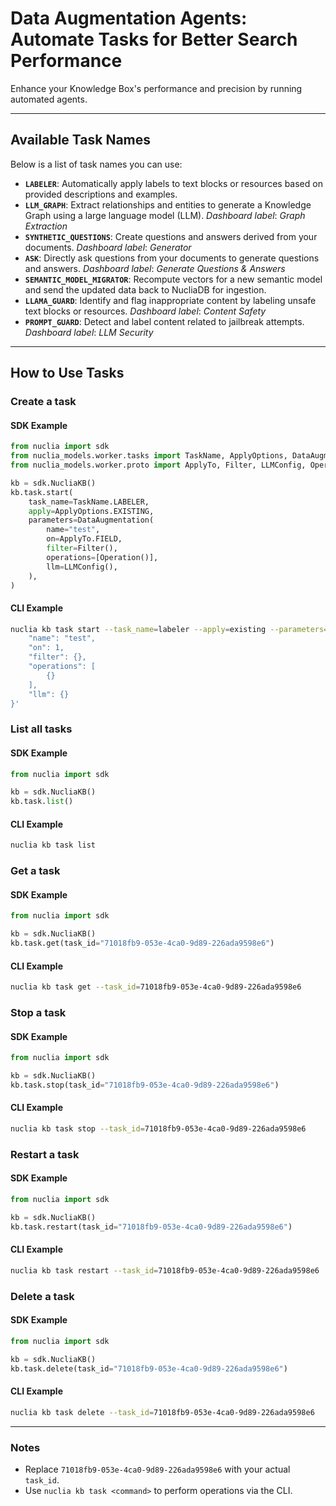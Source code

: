 # Data Augmentation Agents: Automate Tasks for Better Search Performance

Enhance your Knowledge Box's performance and precision by running automated agents.

---

## **Available Task Names**
Below is a list of task names you can use:

- **`LABELER`**: Automatically apply labels to text blocks or resources based on provided descriptions and examples.
- **`LLM_GRAPH`**: Extract relationships and entities to generate a Knowledge Graph using a large language model (LLM).
  *Dashboard label*: *Graph Extraction*
- **`SYNTHETIC_QUESTIONS`**: Create questions and answers derived from your documents.
  *Dashboard label*: *Generator*
- **`ASK`**: Directly ask questions from your documents to generate questions and answers.
  *Dashboard label*: *Generate Questions & Answers*
- **`SEMANTIC_MODEL_MIGRATOR`**: Recompute vectors for a new semantic model and send the updated data back to NucliaDB for ingestion.
- **`LLAMA_GUARD`**: Identify and flag inappropriate content by labeling unsafe text blocks or resources.
  *Dashboard label*: *Content Safety*
- **`PROMPT_GUARD`**: Detect and label content related to jailbreak attempts.
  *Dashboard label*: *LLM Security*

---

## **How to Use Tasks**

### Create a task

#### SDK Example

```python
from nuclia import sdk
from nuclia_models.worker.tasks import TaskName, ApplyOptions, DataAugmentation
from nuclia_models.worker.proto import ApplyTo, Filter, LLMConfig, Operation

kb = sdk.NucliaKB()
kb.task.start(
    task_name=TaskName.LABELER,
    apply=ApplyOptions.EXISTING,
    parameters=DataAugmentation(
        name="test",
        on=ApplyTo.FIELD,
        filter=Filter(),
        operations=[Operation()],
        llm=LLMConfig(),
    ),
)
```

#### CLI Example
```bash
nuclia kb task start --task_name=labeler --apply=existing --parameters='{
    "name": "test",
    "on": 1,
    "filter": {},
    "operations": [
        {}
    ],
    "llm": {}
}'
```

### List all tasks

#### SDK Example

```python
from nuclia import sdk

kb = sdk.NucliaKB()
kb.task.list()
```

#### CLI Example
```bash
nuclia kb task list
```

### Get a task

#### SDK Example

```python
from nuclia import sdk

kb = sdk.NucliaKB()
kb.task.get(task_id="71018fb9-053e-4ca0-9d89-226ada9598e6")
```

#### CLI Example
```bash
nuclia kb task get --task_id=71018fb9-053e-4ca0-9d89-226ada9598e6
```

### Stop a task

#### SDK Example

```python
from nuclia import sdk

kb = sdk.NucliaKB()
kb.task.stop(task_id="71018fb9-053e-4ca0-9d89-226ada9598e6")
```

#### CLI Example
```bash
nuclia kb task stop --task_id=71018fb9-053e-4ca0-9d89-226ada9598e6
```

### Restart a task

#### SDK Example

```python
from nuclia import sdk

kb = sdk.NucliaKB()
kb.task.restart(task_id="71018fb9-053e-4ca0-9d89-226ada9598e6")
```

#### CLI Example
```bash
nuclia kb task restart --task_id=71018fb9-053e-4ca0-9d89-226ada9598e6
```

### Delete a task

#### SDK Example

```python
from nuclia import sdk

kb = sdk.NucliaKB()
kb.task.delete(task_id="71018fb9-053e-4ca0-9d89-226ada9598e6")
```

#### CLI Example
```bash
nuclia kb task delete --task_id=71018fb9-053e-4ca0-9d89-226ada9598e6
```

---

### Notes
- Replace `71018fb9-053e-4ca0-9d89-226ada9598e6` with your actual `task_id`.
- Use `nuclia kb task <command>` to perform operations via the CLI.